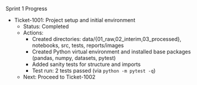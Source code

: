 Sprint 1 Progress

- Ticket-1001: Project setup and initial environment
  - Status: Completed
  - Actions:
    - Created directories: data/{01_raw,02_interim,03_processed}, notebooks, src, tests, reports/images
    - Created Python virtual environment and installed base packages (pandas, numpy, datasets, pytest)
    - Added sanity tests for structure and imports
    - Test run: 2 tests passed (via `python -m pytest -q`)
  - Next: Proceed to Ticket-1002
